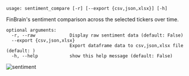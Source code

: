 ```text
usage: sentiment_compare [-r] [--export {csv,json,xlsx}] [-h]
```

FinBrain's sentiment comparison across the selected tickers over time.

```
optional arguments:
  -r, --raw             Display raw sentiment data (default: False)
  --export {csv,json,xlsx}
                        Export dataframe data to csv,json,xlsx file (default: )
  -h, --help            show this help message (default: False)
```

![sentiment](https://user-images.githubusercontent.com/46355364/154074202-54d9b40a-124a-4962-a3a6-62b7afe8cd62.png)
